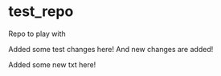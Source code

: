 # test_repo
Repo to play with

Added some test changes here!
And new changes are added!

Added some new txt here!
